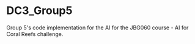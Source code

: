 # DC3_Group5
Group 5's code implementation for the AI for the JBG060 course - AI for Coral Reefs challenge.

